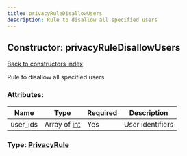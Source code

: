 ```yaml
---
title: privacyRuleDisallowUsers
description: Rule to disallow all specified users
---
```

## Constructor: privacyRuleDisallowUsers  
[Back to constructors index](index.md)



Rule to disallow all specified users

### Attributes:

| Name     |    Type       | Required | Description |
|----------|---------------|----------|-------------|
|user\_ids|Array of [int](../types/int.md) | Yes|User identifiers|



### Type: [PrivacyRule](../types/PrivacyRule.md)



